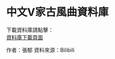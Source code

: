 # 中文V家古風曲資料庫
下載資料庫請點擊：  
[資料庫下載頁面](https://b614103080.github.io/ChineseV_GUFENG/)  

作者：張郁
資料來源：Bilibili

